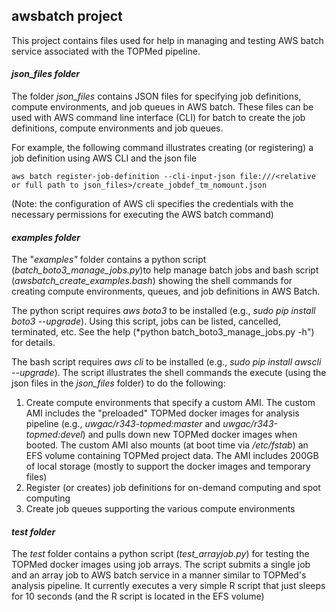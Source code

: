## **awsbatch project** ##

This project contains files used for help in managing and testing AWS batch service associated with the TOPMed pipeline.

#### *json_files folder* ####
The folder *json_files* contains JSON files for specifying job definitions, compute environments, and job queues in AWS batch.  These files can be used with AWS command line interface (CLI) for batch to create the job definitions, compute environments and job queues.

For example, the following command illustrates creating (or registering) a job definition using AWS CLI and the json file

    aws batch register-job-definition --cli-input-json file:///<relative or full path to json_files>/create_jobdef_tm_nomount.json

(Note: the configuration of AWS cli specifies the credentials with the necessary permissions for executing the AWS batch command)

#### *examples folder*  ####
The "*examples"* folder contains a python script (*batch_boto3_manage_jobs.py*)to help manage batch jobs and bash script (*awsbatch_create_examples.bash*) showing the shell commands for creating compute environments, queues, and job definitions in AWS Batch.  

The python script requires *aws boto3* to be installed (e.g., *sudo pip install boto3 --upgrade*).  Using this script, jobs can be listed, cancelled, terminated, etc.  See the help (*python batch_boto3_manage_jobs.py -h") for details.

The bash script requires *aws cli* to be installed (e.g., *sudo pip install awscli --upgrade*).  The script illustrates the shell commands the execute (using the json files in the *json_files* folder) to do the following:
1. Create compute environments that specify a custom AMI.  The custom AMI includes the "preloaded" TOPMed docker images for analysis pipeline (e.g., *uwgac/r343-topmed:master* and *uwgac/r343-topmed:devel*) and pulls down new TOPMed docker images when booted.  The custom AMI also mounts (at boot time via */etc/fstab*) an EFS volume containing TOPMed project data.  The AMI includes 200GB of local storage (mostly to support the docker images and temporary files)
2. Register (or creates) job definitions for on-demand computing and spot computing
3. Create job queues supporting the various compute environments

#### *test folder*  ####
The *test* folder contains a python script (*test_arrayjob.py*) for testing the TOPMed docker images using job arrays.  The script submits a single job and an array job to AWS batch service in a manner similar to TOPMed's analysis pipeline.  It currently executes a very simple R script that just sleeps for 10 seconds (and the R script is located in the EFS volume)
